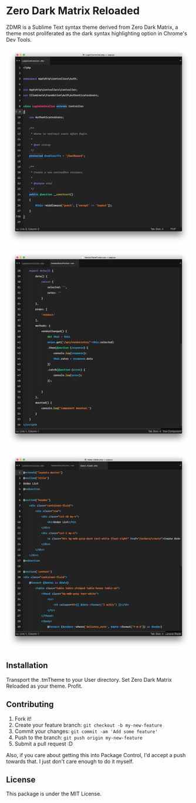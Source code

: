 # Zero Dark Matrix Reloaded

ZDMR is a Sublime Text syntax theme derived from Zero Dark Matrix, a theme most proliferated as the dark syntax highlighting option in Chrome's Dev Tools.

![php screenshot](screenshots/php.png)

![js screenshot](screenshots/js.png)

![html screenshot](screenshots/html.png)

## Installation

Transport the .tmTheme to your User directory.  Set Zero Dark Matrix Reloaded as your theme.  Profit.

## Contributing

1. Fork it!
2. Create your feature branch: `git checkout -b my-new-feature`
3. Commit your changes: `git commit -am 'Add some feature'`
4. Push to the branch: `git push origin my-new-feature`
5. Submit a pull request :D

Also, if you care about getting this into Package Control, I'd accept a push towards that.  I just don't care enough to do it myself.

## License

This package is under the MIT License.
